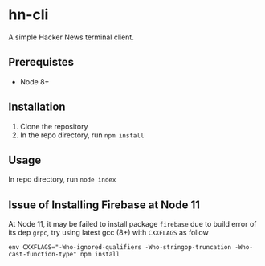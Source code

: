 # hn-cli
A simple Hacker News terminal client.

## Prerequistes
* Node 8+

## Installation
1. Clone the repository
2. In the repo directory, run `npm install`

## Usage
In repo directory, run `node index`

## Issue of Installing Firebase at Node 11

At Node 11, it may be failed to install package `firebase` due to build error of its dep `grpc`, try using latest gcc (8+) with `CXXFLAGS` as follow

    env CXXFLAGS="-Wno-ignored-qualifiers -Wno-stringop-truncation -Wno-cast-function-type" npm install
